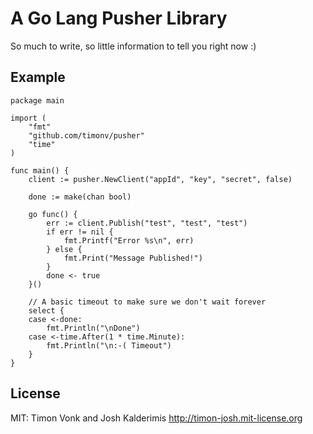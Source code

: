 A Go Lang Pusher Library
========================

So much to write, so little information to tell you right now :)


## Example

    package main

    import (
        "fmt"
        "github.com/timonv/pusher"
        "time"
    )

    func main() {
        client := pusher.NewClient("appId", "key", "secret", false)

        done := make(chan bool)

        go func() {
            err := client.Publish("test", "test", "test")
            if err != nil {
                fmt.Printf("Error %s\n", err)
            } else {
                fmt.Print("Message Published!")
            }
            done <- true
        }()

        // A basic timeout to make sure we don't wait forever
        select {
        case <-done:
            fmt.Println("\nDone")
        case <-time.After(1 * time.Minute):
            fmt.Println("\n:-( Timeout")
        }
    }


## License

MIT: Timon Vonk and Josh Kalderimis http://timon-josh.mit-license.org